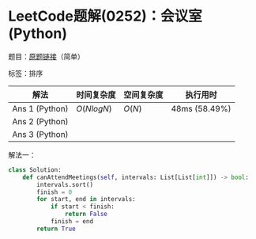 # LeetCode题解(0252)：会议室(Python)

题目：[原题链接](https://leetcode-cn.com/problems/meeting-rooms/)（简单）

标签：排序

| 解法           | 时间复杂度 | 空间复杂度 | 执行用时      |
| -------------- | ---------- | ---------- | ------------- |
| Ans 1 (Python) | $O(NlogN)$ | $O(N)$     | 48ms (58.49%) |
| Ans 2 (Python) |            |            |               |
| Ans 3 (Python) |            |            |               |

解法一：

```python
class Solution:
    def canAttendMeetings(self, intervals: List[List[int]]) -> bool:
        intervals.sort()
        finish = 0
        for start, end in intervals:
            if start < finish:
                return False
            finish = end
        return True
```